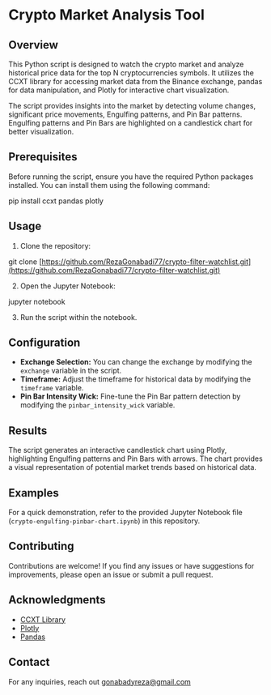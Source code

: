 # Crypto Market Analysis Tool

## Overview

This Python script is designed to watch the crypto market and analyze historical price data for the top N cryptocurrencies symbols. It utilizes the CCXT library for accessing market data from the Binance exchange, pandas for data manipulation, and Plotly for interactive chart visualization.

The script provides insights into the market by detecting volume changes, significant price movements, Engulfing patterns, and Pin Bar patterns. Engulfing patterns and Pin Bars are highlighted on a candlestick chart for better visualization.

## Prerequisites

Before running the script, ensure you have the required Python packages installed. You can install them using the following command:

pip install ccxt pandas plotly

## Usage

1. Clone the repository:

git clone [https://github.com/RezaGonabadi77/crypto-filter-watchlist.git](https://github.com/RezaGonabadi77/crypto-filter-watchlist.git)

2. Open the Jupyter Notebook:

jupyter notebook

3. Run the script within the notebook.

## Configuration

- **Exchange Selection:** You can change the exchange by modifying the `exchange` variable in the script.
- **Timeframe:** Adjust the timeframe for historical data by modifying the `timeframe` variable.
- **Pin Bar Intensity Wick:** Fine-tune the Pin Bar pattern detection by modifying the `pinbar_intensity_wick` variable.

## Results

The script generates an interactive candlestick chart using Plotly, highlighting Engulfing patterns and Pin Bars with arrows. The chart provides a visual representation of potential market trends based on historical data.

## Examples

For a quick demonstration, refer to the provided Jupyter Notebook file (`crypto-engulfing-pinbar-chart.ipynb`) in this repository.

## Contributing

Contributions are welcome! If you find any issues or have suggestions for improvements, please open an issue or submit a pull request.

## Acknowledgments

- [CCXT Library](https://github.com/ccxt/ccxt)
- [Plotly](https://github.com/plotly/plotly.py)
- [Pandas](https://github.com/pandas-dev/pandas)

## Contact

For any inquiries, reach out gonabadyreza@gmail.com
